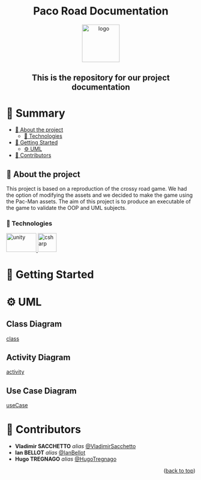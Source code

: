 <a name="readme-top"></a>

<div align="center" >
<h1 align="center">Paco Road Documentation</h1>
 <img
      src="https://www.classicgaming.cc/classics/pac-man/images/icons/pac-man-512x512.png"
      alt="logo"
      width="100"
      height="100"
    />

<h2>This is the repository for our project documentation</h2>

</div>

# :notebook_with_decorative_cover: Summary

- [:notebook_with_decorative_cover: About the project](#star2-about-the-project)
  - [:space_invader: Technologies](#space_invader-technologies)
- [:toolbox: Getting Started](#toolbox-getting-started)
  - [:gear: UML](#gear-uml)
- [:wave: Contributors](#wave-contributors)

## :star2: About the project

This project is based on a reproduction of the crossy road game. 
We had the option of modifying the assets and we decided to make the game using the Pac-Man assets.
The aim of this project is to produce an executable of the game to validate the OOP and UML subjects.

### :space_invader: Technologies

  <a href="https://docs.unity.com/" target="_blank" rel="noreferrer">
    <img
      src="https://1000logos.net/wp-content/uploads/2021/10/Unity-logo.png"
      alt="unity"
      width="80"
      height="50"
    />
  </a>
  <a href="https://learn.microsoft.com/fr-fr/dotnet/csharp/" target="_blank" rel="noreferrer">
    <img
      src="https://upload.wikimedia.org/wikipedia/commons/thumb/b/bd/Logo_C_sharp.svg/1200px-Logo_C_sharp.svg.png"
      alt="csharp"
      width="50"
      height="50"
    />
  </a>

# :toolbox: Getting Started

# :gear: UML

## Class Diagram

[class](./DiagramsCrossy/Class_Diagram.png)

## Activity Diagram

[activity](./DiagramsCrossy/Activity_Diagram.png)

## Use Case Diagram

[useCase](./DiagramsCrossy/Use_Case.png)

# :wave: Contributors

- **Vladimir SACCHETTO** _alias_ [@VladimirSacchetto](https://github.com/Vladimir9595)
- **Ian BELLOT** _alias_ [@IanBellot](https://github.com/ShortLegsFox)
- **Hugo TREGNAGO** _alias_ [@HugoTregnago](https://github.com/htregnagoCNAM)

<p align="right">(<a href="#readme-top">back to top</a>)</p>
